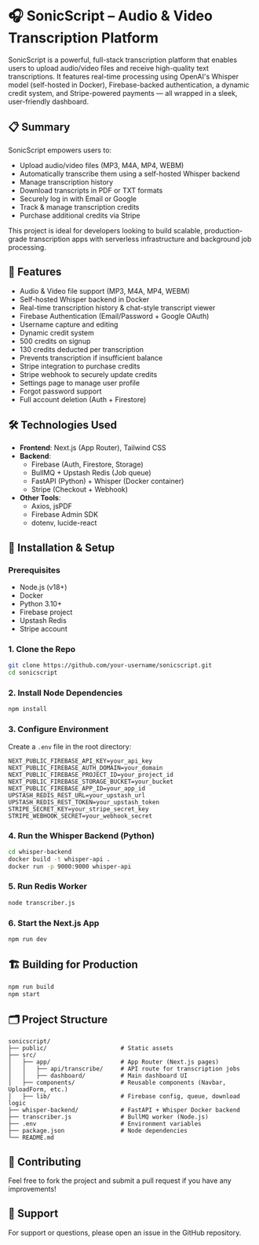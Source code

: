 # 🎧 SonicScript – Audio & Video Transcription Platform

SonicScript is a powerful, full-stack transcription platform that enables users to upload audio/video files and receive high-quality text transcriptions. It features real-time processing using OpenAI's Whisper model (self-hosted in Docker), Firebase-backed authentication, a dynamic credit system, and Stripe-powered payments — all wrapped in a sleek, user-friendly dashboard.

## 📋 Summary

SonicScript empowers users to:
- Upload audio/video files (MP3, M4A, MP4, WEBM)
- Automatically transcribe them using a self-hosted Whisper backend
- Manage transcription history
- Download transcripts in PDF or TXT formats
- Securely log in with Email or Google
- Track & manage transcription credits
- Purchase additional credits via Stripe

This project is ideal for developers looking to build scalable, production-grade transcription apps with serverless infrastructure and background job processing.

## 🚀 Features

-  Audio & Video file support (MP3, M4A, MP4, WEBM)
-  Self-hosted Whisper backend in Docker
-  Real-time transcription history & chat-style transcript viewer
-  Firebase Authentication (Email/Password + Google OAuth)
-  Username capture and editing
-  Dynamic credit system
  - 500 credits on signup
  - 130 credits deducted per transcription
  - Prevents transcription if insufficient balance
-  Stripe integration to purchase credits
-  Stripe webhook to securely update credits
-  Settings page to manage user profile
-  Forgot password support
-  Full account deletion (Auth + Firestore)

## 🛠️ Technologies Used

- **Frontend**: Next.js (App Router), Tailwind CSS
- **Backend**:
  - Firebase (Auth, Firestore, Storage)
  - BullMQ + Upstash Redis (Job queue)
  - FastAPI (Python) + Whisper (Docker container)
  - Stripe (Checkout + Webhook)
- **Other Tools**:
  - Axios, jsPDF
  - Firebase Admin SDK
  - dotenv, lucide-react

## 🧪 Installation & Setup

### Prerequisites
- Node.js (v18+)
- Docker
- Python 3.10+
- Firebase project
- Upstash Redis
- Stripe account

### 1. Clone the Repo
```bash
git clone https://github.com/your-username/sonicscript.git
cd sonicscript
```

### 2. Install Node Dependencies
```bash
npm install
```

### 3. Configure Environment
Create a `.env` file in the root directory:
```env
NEXT_PUBLIC_FIREBASE_API_KEY=your_api_key
NEXT_PUBLIC_FIREBASE_AUTH_DOMAIN=your_domain
NEXT_PUBLIC_FIREBASE_PROJECT_ID=your_project_id
NEXT_PUBLIC_FIREBASE_STORAGE_BUCKET=your_bucket
NEXT_PUBLIC_FIREBASE_APP_ID=your_app_id
UPSTASH_REDIS_REST_URL=your_upstash_url
UPSTASH_REDIS_REST_TOKEN=your_upstash_token
STRIPE_SECRET_KEY=your_stripe_secret_key
STRIPE_WEBHOOK_SECRET=your_webhook_secret
```

### 4. Run the Whisper Backend (Python)
```bash
cd whisper-backend
docker build -t whisper-api .
docker run -p 9000:9000 whisper-api
```

### 5. Run Redis Worker
```bash
node transcriber.js
```

### 6. Start the Next.js App
```bash
npm run dev
```

## 🏗️ Building for Production

```bash
npm run build
npm start
```

## 🗂️ Project Structure

```
sonicscript/
├── public/                     # Static assets
├── src/
│   ├── app/                    # App Router (Next.js pages)
│   │   ├── api/transcribe/     # API route for transcription jobs
│   │   ├── dashboard/          # Main dashboard UI
│   ├── components/             # Reusable components (Navbar, UploadForm, etc.)
│   ├── lib/                    # Firebase config, queue, download logic
├── whisper-backend/            # FastAPI + Whisper Docker backend
├── transcriber.js              # BullMQ worker (Node.js)
├── .env                        # Environment variables
├── package.json                # Node dependencies
└── README.md
```

## 🤝 Contributing

Feel free to fork the project and submit a pull request if you have any improvements!


## 📧 Support

For support or questions, please open an issue in the GitHub repository.

